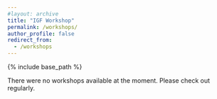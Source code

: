 ```yaml
---
#layout: archive
title: "IGF Workshop"
permalink: /workshops/
author_profile: false
redirect_from:
  - /workshops
---
```


{% include base_path %}

There were no workshops available at the moment. 
Please check out regularly. 

